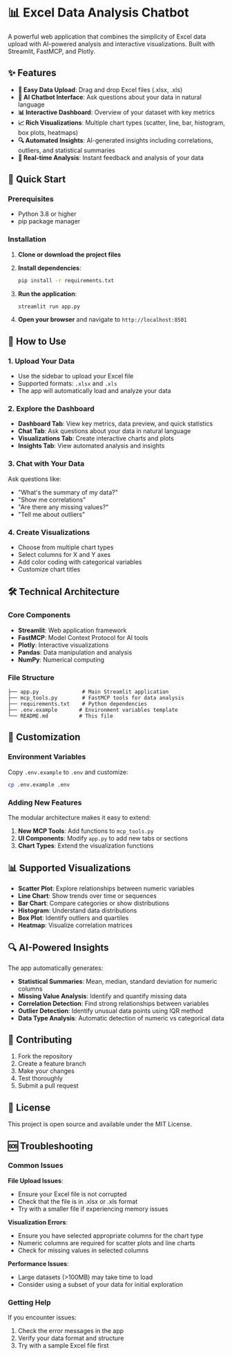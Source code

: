 # 📊 Excel Data Analysis Chatbot

A powerful web application that combines the simplicity of Excel data upload with AI-powered analysis and interactive visualizations. Built with Streamlit, FastMCP, and Plotly.

## ✨ Features

- **📁 Easy Data Upload**: Drag and drop Excel files (.xlsx, .xls)
- **💬 AI Chatbot Interface**: Ask questions about your data in natural language
- **📊 Interactive Dashboard**: Overview of your dataset with key metrics
- **📈 Rich Visualizations**: Multiple chart types (scatter, line, bar, histogram, box plots, heatmaps)
- **🔍 Automated Insights**: AI-generated insights including correlations, outliers, and statistical summaries
- **🎯 Real-time Analysis**: Instant feedback and analysis of your data

## 🚀 Quick Start

### Prerequisites

- Python 3.8 or higher
- pip package manager

### Installation

1. **Clone or download the project files**

2. **Install dependencies**:
   ```bash
   pip install -r requirements.txt
   ```

3. **Run the application**:
   ```bash
   streamlit run app.py
   ```

4. **Open your browser** and navigate to `http://localhost:8501`

## 📖 How to Use

### 1. Upload Your Data
- Use the sidebar to upload your Excel file
- Supported formats: `.xlsx` and `.xls`
- The app will automatically load and analyze your data

### 2. Explore the Dashboard
- **Dashboard Tab**: View key metrics, data preview, and quick statistics
- **Chat Tab**: Ask questions about your data in natural language
- **Visualizations Tab**: Create interactive charts and plots
- **Insights Tab**: View automated analysis and insights

### 3. Chat with Your Data
Ask questions like:
- "What's the summary of my data?"
- "Show me correlations"
- "Are there any missing values?"
- "Tell me about outliers"

### 4. Create Visualizations
- Choose from multiple chart types
- Select columns for X and Y axes
- Add color coding with categorical variables
- Customize chart titles

## 🛠️ Technical Architecture

### Core Components

- **Streamlit**: Web application framework
- **FastMCP**: Model Context Protocol for AI tools
- **Plotly**: Interactive visualizations
- **Pandas**: Data manipulation and analysis
- **NumPy**: Numerical computing

### File Structure

```
├── app.py              # Main Streamlit application
├── mcp_tools.py        # FastMCP tools for data analysis
├── requirements.txt    # Python dependencies
├── .env.example       # Environment variables template
└── README.md          # This file
```

## 🎨 Customization

### Environment Variables

Copy `.env.example` to `.env` and customize:

```bash
cp .env.example .env
```

### Adding New Features

The modular architecture makes it easy to extend:

1. **New MCP Tools**: Add functions to `mcp_tools.py`
2. **UI Components**: Modify `app.py` to add new tabs or sections
3. **Chart Types**: Extend the visualization functions

## 📊 Supported Visualizations

- **Scatter Plot**: Explore relationships between numeric variables
- **Line Chart**: Show trends over time or sequences
- **Bar Chart**: Compare categories or show distributions
- **Histogram**: Understand data distributions
- **Box Plot**: Identify outliers and quartiles
- **Heatmap**: Visualize correlation matrices

## 🔍 AI-Powered Insights

The app automatically generates:

- **Statistical Summaries**: Mean, median, standard deviation for numeric columns
- **Missing Value Analysis**: Identify and quantify missing data
- **Correlation Detection**: Find strong relationships between variables
- **Outlier Detection**: Identify unusual data points using IQR method
- **Data Type Analysis**: Automatic detection of numeric vs categorical data

## 🤝 Contributing

1. Fork the repository
2. Create a feature branch
3. Make your changes
4. Test thoroughly
5. Submit a pull request

## 📝 License

This project is open source and available under the MIT License.

## 🆘 Troubleshooting

### Common Issues

**File Upload Issues**:
- Ensure your Excel file is not corrupted
- Check that the file is in .xlsx or .xls format
- Try with a smaller file if experiencing memory issues

**Visualization Errors**:
- Ensure you have selected appropriate columns for the chart type
- Numeric columns are required for scatter plots and line charts
- Check for missing values in selected columns

**Performance Issues**:
- Large datasets (>100MB) may take time to load
- Consider using a subset of your data for initial exploration

### Getting Help

If you encounter issues:
1. Check the error messages in the app
2. Verify your data format and structure
3. Try with a sample Excel file first

